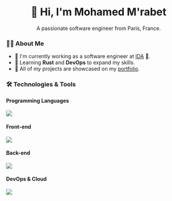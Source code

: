 <h1 align="center">👋 Hi, I'm Mohamed M'rabet</h1>
<p align="center">A passionate software engineer from Paris, France.</p>

### 👨‍💻 About Me
- 🏢 I'm currently working as a software engineer at [IDA](https://www.ai-ida.com/) 🍓.
- 🌱 Learning **Rust** and **DevOps** to expand my skills.
- 💼 All of my projects are showcased on my [portfolio](https://mohamedmrabet.com).

### 🛠 Technologies & Tools
#### Programming Languages
<p align="left">
  <a href="https://skillicons.dev">
    <img src="https://skillicons.dev/icons?i=c,cpp,rust,nodejs,javascript,typescript,python" />
  </a>
</p>

#### Front-end
<p align="left">
  <a href="https://skillicons.dev">
    <img src="https://skillicons.dev/icons?i=react,vue,tailwind,vite,next" />
  </a>
</p>

#### Back-end
<p align="left">
  <a href="https://skillicons.dev">
    <img src="https://skillicons.dev/icons?i=adonis,nest,fastapi,graphql,postgresql,mongodb,prisma" />
  </a>
</p>

#### DevOps & Cloud
<p align="left">
  <a href="https://skillicons.dev">
    <img src="https://skillicons.dev/icons?i=linux,docker,nginx,gcp,terraform,ansible,git,github,githubactions" />
  </a>
</p>

